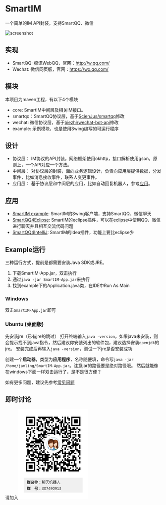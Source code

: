 # SmartIM
一个简单的IM API封装，支持SmartQQ、微信

![screenshot](https://raw.githubusercontent.com/Jamling/SmartIM/master/example/example.png)

## 实现

- SmartQQ: 腾讯WebQQ，官网：http://w.qq.com/
- Wechat: 微信网页版，官网：https://wx.qq.com/

## 模块

本项目为maven工程，有以下4个模块

- core: SmartIM中间层及相关IM接口。
- smartqq：SmartQQ协议层，基于[ScienJus/smartqq](https://github.com/ScienJus/smartqq)修改
- wechat: 微信协议层，基于[biezhi/wechat-bot-api](https://github.com/biezhi/wechat-bot-api)修改
- example: 示例模块，也是使用Swing编写的可运行程序

## 设计

- 协议层： IM协议的API封装，网络框架使用okhttp，接口解析使用gson，原则上，一个API对应一个方法。
- 中间层： 对协议层的封装，面向业务逻辑设计，负责向应用层提供数据，分发事件，比如消息接收事件，联系人变更事件。
- 应用层： 基于协议层和中间层的应用，比如自动回复机器人，参考[应用](#应用)。

## 应用

- [SmartIM example](https://jamling.github.com/jws): SmartIM的Swing客户端，支持SmartQQ、微信聊天
- [SmartQQ4Eclipse](https://github.com/Jamling/SmartQQ4Eclipse): SmartIM的eclipse插件，可以在eclipse中使用QQ、微信进行聊天并且相互交流代码问题
- [SmartQQ4IntelliJ](https://github.com/Jamling/SmartQQ4IntelliJ): SmartIM的Idea插件，功能上要比eclipse少

## Example运行

三种运行方式，提前是都需要安装Java SDK或JRE。

1. 下载SmartIM-App.jar，双击执行
2. 通过`java -jar SmartIM-App.jar`来执行
3. 找到example下的Application.java类，在IDE中Run As Main

### Windows

双击`SmartIM-App.jar`即可

### Ubuntu (桌面版)
先安装jre（已有jre的跳过）
 打开终端输入`java -version`，如果java未安装，则会提示找不到java指令，然后建议你安装列出的软件包，建议选择安装`openjdk`的jre。
 安装完成后再输入`java -version`，测试一下jre是否安装成功

创建一个**启动器**，类型为**应用程序**，名称随便填，命令写`java -jar /home/jamling/SmartIM-App.jar`。注意jar的路径要是绝对路径哦。
然后就能像在windows下面一样双击运行了，是不是很方便？

如有更多问题，建议先参考[常见问题]

## 即时讨论
请加入![QQ群: 307490913](group.png)

[常见问题]:https://github.com/Jamling/SmartIM/wiki/%E5%B8%B8%E8%A7%81%E9%97%AE%E9%A2%98

